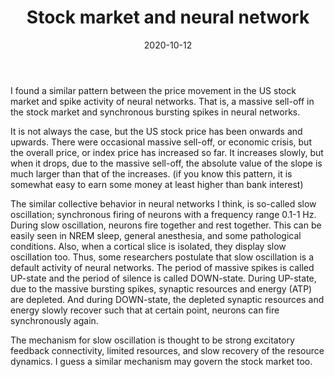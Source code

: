 ﻿---
title: Stock market and neural network
date: 2020-10-12
categories: journal
tags: [stock market, synchronization, neural networks]
---
I found a similar pattern between the price movement in the US stock market and spike activity of neural networks. That is, a massive sell-off in the stock market and synchronous bursting spikes in neural networks.

It is not always the case, but the US stock price has been onwards and upwards. There were occasional massive sell-off, or economic crisis, but the overall price, or index price has increased so far. It increases slowly, but when it drops, due to the massive sell-off, the absolute value of the slope is much larger than that of the increases. (if you know this pattern, it is somewhat easy to earn some money at least higher than bank interest)

The similar collective behavior in neural networks I think, is so-called slow oscillation; synchronous firing of neurons with a frequency range 0.1-1 Hz. During slow oscillation, neurons fire together and rest together. This can be easily seen in NREM sleep, general anesthesia, and some pathological conditions. Also, when a cortical slice is isolated, they display slow oscillation too. Thus, some researchers postulate that slow oscillation is a default activity of neural networks. The period of massive spikes is called UP-state and the period of silence is called DOWN-state. During UP-state, due to the massive bursting spikes, synaptic resources and energy (ATP) are depleted. And during DOWN-state, the depleted synaptic resources and energy slowly recover such that at certain point, neurons can fire synchronously again.

The mechanism for slow oscillation is thought to be strong excitatory feedback connectivity, limited resources, and slow recovery of the resource dynamics. I guess a similar mechanism may govern the stock market too. 



